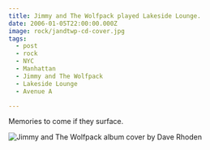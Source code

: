 ```yaml
---
title: Jimmy and The Wolfpack played Lakeside Lounge.
date: 2006-01-05T22:00:00.000Z
image: rock/jandtwp-cd-cover.jpg
tags:
  - post
  - rock
  - NYC
  - Manhattan
  - Jimmy and The Wolfpack
  - Lakeside Lounge
  - Avenue A

---
```


Memories to come if they surface.

![Jimmy and The Wolfpack album cover by Dave Rhoden](/static/img/rock/jandtwp-cd-cover.jpg)